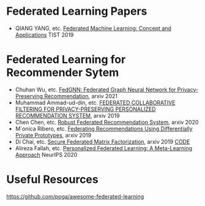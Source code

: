 # Federated Learning Papers
- QIANG YANG, etc. [Federated Machine Learning: Concept and Applications](https://dl.acm.org/doi/pdf/10.1145/3298981?casa_token=RiyP5YPeACwAAAAA:5BOADW7MGODfDD-atyi7mTjFzf9yo4CUYO0prEtbNq-DiBjYsevuGb-OgDNoXH9o4w07uNjQwhI) TIST 2019

# Federated Learning for Recommender Sytem
- Chuhan Wu, etc. [FedGNN: Federated Graph Neural Network for Privacy-Preserving Recommendation](https://arxiv.org/abs/2102.04925), arxiv 2021
- Muhammad Ammad-ud-din, etc. [FEDERATED COLLABORATIVE FILTERING FOR PRIVACY-PRESERVING PERSONALIZED RECOMMENDATION SYSTEM](https://arxiv.org/pdf/1901.09888.pdf), arxiv 2019
- Chen Chen, etc. [Robust Federated Recommendation System](https://arxiv.org/pdf/2006.08259.pdf), arxiv 2020
- M´onica Ribero, etc. [Federating Recommendations Using Differentially Private Prototypes](https://arxiv.org/pdf/2003.00602.pdf), arxiv 2019
- Di Chai, etc. [Secure Federated Matrix Factorization](https://arxiv.org/pdf/1906.05108.pdf), arxiv 2019 [CODE](https://github.com/Di-Chai/FedMF)
- Alireza Fallah, etc. [Personalized Federated Learning: A Meta-Learning Approach](https://arxiv.org/pdf/2002.07948.pdf) NeurIPS 2020
# Useful Resources
https://github.com/poga/awesome-federated-learning
